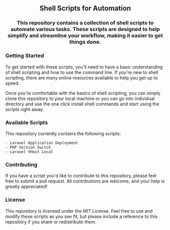 <h2 align='center'>Shell Scripts for Automation</h2>

<h3 align='center'>This repository contains a collection of shell scripts to automate various tasks. These scripts are designed to help simplify and streamline your workflow, making it easier to get things done.</h3>

### Getting Started

To get started with these scripts, you'll need to have a basic understanding of shell scripting and how to use the command line. If you're new to shell scripting, there are many online resources available to help you get up to speed.

Once you're comfortable with the basics of shell scripting, you can simply clone this repository to your local machine or you can go into individual directory and use the one click install shell commands and start using the scripts right away.

### Available Scripts

This repository currently contains the following scripts:

```text
- Laravel Application Deployment
- PHP Version Switch
- Laravel VHost Local
```

### Contributing

If you have a script you'd like to contribute to this repository, please feel free to submit a pull request. All contributions are welcome, and your help is greatly appreciated!

### License

This repository is licensed under the MIT License. Feel free to use and modify these scripts as you see fit, but please include a reference to this repository if you share or redistribute them.
